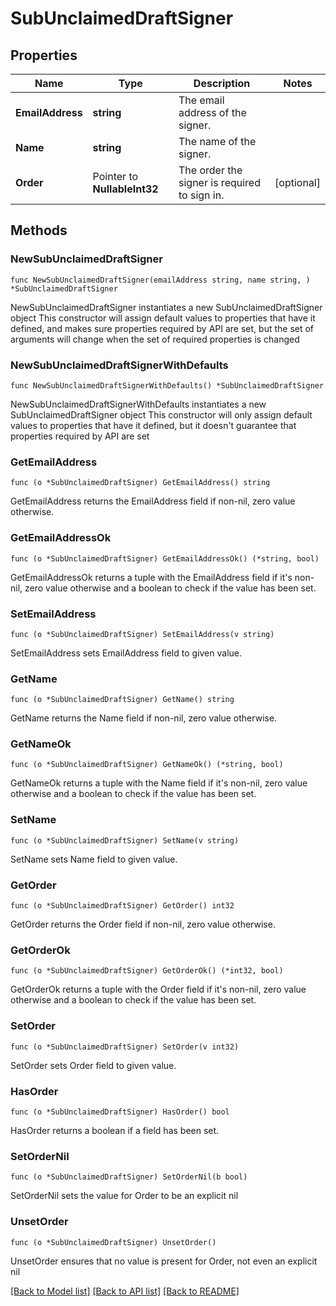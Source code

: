 # SubUnclaimedDraftSigner

## Properties

Name | Type | Description | Notes
------------ | ------------- | ------------- | -------------
**EmailAddress** | **string** | The email address of the signer. | 
**Name** | **string** | The name of the signer. | 
**Order** | Pointer to **NullableInt32** | The order the signer is required to sign in. | [optional] 

## Methods

### NewSubUnclaimedDraftSigner

`func NewSubUnclaimedDraftSigner(emailAddress string, name string, ) *SubUnclaimedDraftSigner`

NewSubUnclaimedDraftSigner instantiates a new SubUnclaimedDraftSigner object
This constructor will assign default values to properties that have it defined,
and makes sure properties required by API are set, but the set of arguments
will change when the set of required properties is changed

### NewSubUnclaimedDraftSignerWithDefaults

`func NewSubUnclaimedDraftSignerWithDefaults() *SubUnclaimedDraftSigner`

NewSubUnclaimedDraftSignerWithDefaults instantiates a new SubUnclaimedDraftSigner object
This constructor will only assign default values to properties that have it defined,
but it doesn't guarantee that properties required by API are set

### GetEmailAddress

`func (o *SubUnclaimedDraftSigner) GetEmailAddress() string`

GetEmailAddress returns the EmailAddress field if non-nil, zero value otherwise.

### GetEmailAddressOk

`func (o *SubUnclaimedDraftSigner) GetEmailAddressOk() (*string, bool)`

GetEmailAddressOk returns a tuple with the EmailAddress field if it's non-nil, zero value otherwise
and a boolean to check if the value has been set.

### SetEmailAddress

`func (o *SubUnclaimedDraftSigner) SetEmailAddress(v string)`

SetEmailAddress sets EmailAddress field to given value.


### GetName

`func (o *SubUnclaimedDraftSigner) GetName() string`

GetName returns the Name field if non-nil, zero value otherwise.

### GetNameOk

`func (o *SubUnclaimedDraftSigner) GetNameOk() (*string, bool)`

GetNameOk returns a tuple with the Name field if it's non-nil, zero value otherwise
and a boolean to check if the value has been set.

### SetName

`func (o *SubUnclaimedDraftSigner) SetName(v string)`

SetName sets Name field to given value.


### GetOrder

`func (o *SubUnclaimedDraftSigner) GetOrder() int32`

GetOrder returns the Order field if non-nil, zero value otherwise.

### GetOrderOk

`func (o *SubUnclaimedDraftSigner) GetOrderOk() (*int32, bool)`

GetOrderOk returns a tuple with the Order field if it's non-nil, zero value otherwise
and a boolean to check if the value has been set.

### SetOrder

`func (o *SubUnclaimedDraftSigner) SetOrder(v int32)`

SetOrder sets Order field to given value.

### HasOrder

`func (o *SubUnclaimedDraftSigner) HasOrder() bool`

HasOrder returns a boolean if a field has been set.

### SetOrderNil

`func (o *SubUnclaimedDraftSigner) SetOrderNil(b bool)`

 SetOrderNil sets the value for Order to be an explicit nil

### UnsetOrder
`func (o *SubUnclaimedDraftSigner) UnsetOrder()`

UnsetOrder ensures that no value is present for Order, not even an explicit nil

[[Back to Model list]](../README.md#documentation-for-models) [[Back to API list]](../README.md#documentation-for-api-endpoints) [[Back to README]](../README.md)


